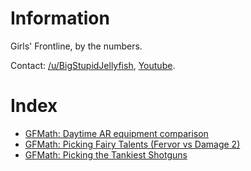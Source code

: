 # Information

Girls' Frontline, by the numbers.

Contact: [/u/BigStupidJellyfish](https://old.reddit.com/user/BigStupidJellyfish_/), [Youtube](https://www.youtube.com/channel/UCXYXbrsfJJfvE5LJ9Bnu_fQ).

# Index

* [GFMath: Daytime AR equipment comparison](pages/day-ar-equipment.md)
* [GFMath: Picking Fairy Talents (Fervor vs Damage 2)](pages/fairy-talents.md)
* [GFMath: Picking the Tankiest Shotguns](pages/sg-survival.md)
